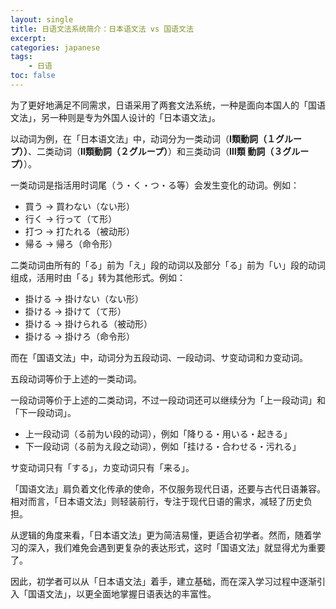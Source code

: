 ```yaml
---
layout: single
title: 日语文法系统简介：日本语文法 vs 国语文法
excerpt:
categories: japanese
tags:
    - 日语
toc: false
---
```


为了更好地满足不同需求，日语采用了两套文法系统，一种是面向本国人的「国语文法」，另一种则是专为外国人设计的「日本语文法」。

以动词为例，在「日本语文法」中，动词分为一类动词（**Ⅰ類動詞（１グループ））**、二类动词（**Ⅱ類動詞（２グループ）**）和三类动词（**Ⅲ類 動詞（３グループ）**）。

一类动词是指活用时词尾（う・く・つ・る等）会发生变化的动词。例如：

- 買う → 買わない（ない形）
- 行く → 行って（て形）
- 打つ → 打たれる（被动形）
- 帰る → 帰ろ（命令形）

二类动词由所有的「る」前为「え」段的动词以及部分「る」前为「い」段的动词组成，活用时由「る」转为其他形式。例如：

- 掛ける → 掛けない（ない形）
- 掛ける → 掛けて（て形）
- 掛ける → 掛けられる（被动形）
- 掛ける → 掛けろ（命令形）

而在「国语文法」中，动词分为五段动词、一段动词、サ变动词和カ变动词。

五段动词等价于上述的一类动词。

一段动词等价于上述的二类动词，不过一段动词还可以继续分为「上一段动词」和「下一段动词」。

- 上一段动词（る前为い段的动词），例如「降りる・用いる・起きる」
- 下一段动词（る前为え段之动词），例如「挂ける・合わせる・污れる」

サ变动词只有「する」，カ变动词只有「来る」。

「国语文法」肩负着文化传承的使命，不仅服务现代日语，还要与古代日语兼容。相对而言，「日本语文法」则轻装前行，专注于现代日语的需求，减轻了历史负担。

从逻辑的角度来看，「日本语文法」更为简洁易懂，更适合初学者。然而，随着学习的深入，我们难免会遇到更复杂的表达形式，这时「国语文法」就显得尤为重要了。

因此，初学者可以从「日本语文法」着手，建立基础，而在深入学习过程中逐渐引入「国语文法」，以更全面地掌握日语表达的丰富性。
